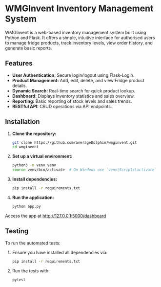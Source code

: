 # WMGInvent Inventory Management System

WMGInvent is a web-based inventory management system built using Python and Flask. It offers a simple, intuitive interface for authorised users to manage fridge products, track inventory levels, view order history, and generate basic reports.

## Features

- **User Authentication:** Secure login/logout using Flask-Login.
- **Product Management:** Add, edit, delete, and view Fridge product details.
- **Dynamic Search:** Real-time search for quick product lookup.
- **Dashboard:** Displays inventory statistics and sales overview.
- **Reporting:** Basic reporting of stock levels and sales trends.
- **RESTful API:** CRUD operations via API endpoints.

## Installation

1. **Clone the repository:**
   ```bash
   git clone https://github.com/averageDolphin/wmginvent.git
   cd wmginvent
   ```

2. **Set up a virtual environment:**
    ```bash
    python3 -m venv venv
    source venv/bin/activate  # On Windows use `venv\Scripts\activate`
    ```

3. **Install dependencies:**
    ```bash
    pip install -r requirements.txt
    ```

4. **Run the application:**
    ```bash
    python app.py
    ```

Access the app at http://127.0.0.1:5000/dashboard

## Testing

To run the automated tests:

1. Ensure you have installed all dependencies via:
   ```bash
   pip install -r requirements.txt
   ```

2. Run the tests with:
   ```bash
   pytest
   ```